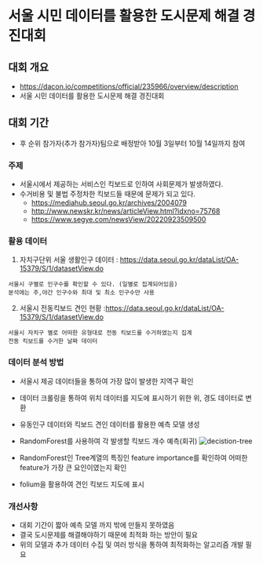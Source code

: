# 서울 시민 데이터를 활용한 도시문제 해결 경진대회

## 대회 개요
  - https://dacon.io/competitions/official/235966/overview/description
  - 서울 시민 데이터를 활용한 도시문제 해결 경진대회
  
## 대회 기간
  - 후 순위 참가자(추가 참가자)팀으로 배정받아 10월 3일부터 10월 14일까지 참여
  
### 주제
  - 서울시에서 제공하는 서비스인 킥보드로 인하여 사회문제가 발생하였다.
  - 수거비용 및 불법 주정차한 킥보드들 때문에 문제가 되고 있다.
    - https://mediahub.seoul.go.kr/archives/2004079
    - http://www.newskr.kr/news/articleView.html?idxno=75768
    - https://www.segye.com/newsView/20220923509500
    
### 활용 데이터
  1. 자치구단위 서울 생활인구 데이터 : https://data.seoul.go.kr/dataList/OA-15379/S/1/datasetView.do

    서울시 구별로 인구수를 확인할 수 있다. (일별로 집계되어있음)
    분석에는 주,야간 인구수와 최대 및 최소 인구수만 사용

  2. 서울시 전동킥보드 견인 현황 :https://data.seoul.go.kr/dataList/OA-15379/S/1/datasetView.do

    서울시 자치구 별로 어떠한 유형대로 전동 킥보드를 수거하였는지 집계
    전동 킥보드를 수거한 날짜 데이터


### 데이터 분석 방법
  
  - 서울시 제공 데이터들을 통하여 가장 많이 발생한 지역구 확인
  - 데이터 크롤링을 통하여 위치 데이터를 지도에 표시하기 위한 위, 경도 데이터로 변환
  - 유동인구 데이터와 킥보드 견인 데이터를 활용한 예측 모델 생성
  - RandomForest를 사용하여 각 발생할 킥보드 개수 예측(회귀)
  ![decistion-tree](https://user-images.githubusercontent.com/110336043/219580224-50340593-e810-444a-a5dd-9ed2f12b2294.png)

  - RandomForest인 Tree계열의 특징인 feature importance를 확인하여 어떠한 feature가 가장 큰 요인이였는지 확인
  - folium을 활용하여 견인 킥보드 지도에 표시
  
### 개선사항
  
  - 대회 기간이 짧아 예측 모델 까지 밖에 만들지 못하였음
  - 결국 도시문제를 해결해야하기 때문에 최적화 하는 방안이 필요
  - 위의 모델과 추가 데이터 수집 및 여러 방식을 통하여 최적화하는 알고리즘 개발 필요
